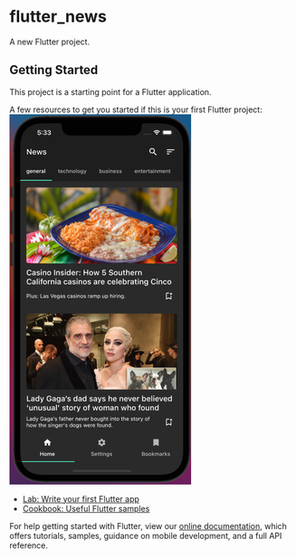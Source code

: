 # flutter_news

A new Flutter project.

## Getting Started

This project is a starting point for a Flutter application.

A few resources to get you started if this is your first Flutter project:
![Screenshot](./assets/Home.png)

- [Lab: Write your first Flutter app](https://flutter.dev/docs/get-started/codelab)
- [Cookbook: Useful Flutter samples](https://flutter.dev/docs/cookbook)

For help getting started with Flutter, view our
[online documentation](https://flutter.dev/docs), which offers tutorials,
samples, guidance on mobile development, and a full API reference.
